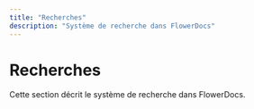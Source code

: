 ```yaml
---
title: "Recherches"
description: "Système de recherche dans FlowerDocs"
---
```


# Recherches

Cette section décrit le système de recherche dans FlowerDocs.